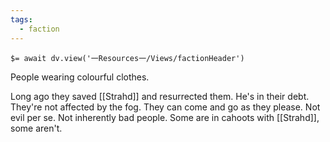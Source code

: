 ```yaml
---
tags:
  - faction
---
```


`$= await dv.view('一Resources一/Views/factionHeader')`

People wearing colourful clothes.

Long ago they saved [[Strahd]] and resurrected them. He's in their debt. They're not affected by the fog. They can come and go as they please. Not evil per se. Not inherently bad people. Some are in cahoots with [[Strahd]], some aren't.
